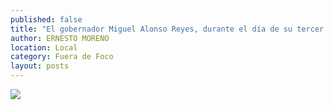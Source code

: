 ```yaml
---
published: false
title: "El gobernador Miguel Alonso Reyes, durante el día de su tercer Informe "
author: ERNESTO MORENO
location: Local
category: Fuera de Foco
layout: posts
---
```


![](http://i.imgur.com/K0GiKRbm.jpg)
